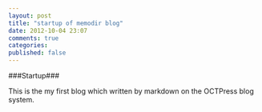 ```yaml
---
layout: post
title: "startup of memodir blog"
date: 2012-10-04 23:07
comments: true
categories: 
published: false
---
```

###Startup###

This is the my first blog which written by markdown on the OCTPress blog system.



